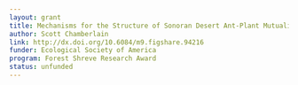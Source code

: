```yaml
---
layout: grant
title: Mechanisms for the Structure of Sonoran Desert Ant-Plant Mutualistic Communities
author: Scott Chamberlain
link: http://dx.doi.org/10.6084/m9.figshare.94216
funder: Ecological Society of America
program: Forest Shreve Research Award
status: unfunded
---
```

